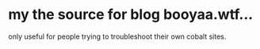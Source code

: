 # my the source for blog booyaa.wtf...

only useful for people trying to troubleshoot their own cobalt sites.
